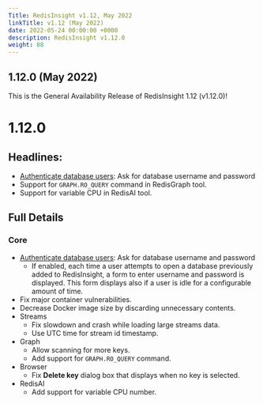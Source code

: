 ```yaml
---
Title: RedisInsight v1.12, May 2022
linkTitle: v1.12 (May 2022)
date: 2022-05-24 00:00:00 +0000
description: RedisInsight v1.12.0
weight: 88
---
```


## 1.12.0 (May 2022)

This is the General Availability Release of RedisInsight 1.12 (v1.12.0)!

#  1.12.0

## Headlines:
- [Authenticate database users](https://docs.redis.com/latest/ri/using-redisinsight/auth-database/): Ask for database username and password
- Support for `GRAPH.RO_QUERY` command in RedisGraph tool.
- Support for variable CPU in RedisAI tool.

## Full Details

### Core
- [Authenticate database users](https://docs.redis.com/latest/ri/using-redisinsight/auth-database/): Ask for database username and password
  - If enabled, each time a user attempts to open a database previously added to RedisInsight, a form to enter username and password is displayed. This form displays also if a user is idle for a configurable amount of time.
- Fix major container vulnerabilities.
- Decrease Docker image size by discarding unnecessary contents.
- Streams
  - Fix slowdown and crash while loading large streams data.
  - Use UTC time for stream id timestamp.
- Graph
  - Allow scanning for more keys.
  - Add support for `GRAPH.RO_QUERY` command.
- Browser
  - Fix **Delete key** dialog box that displays when no key is selected.
- RedisAI
  - Add support for variable CPU number.
